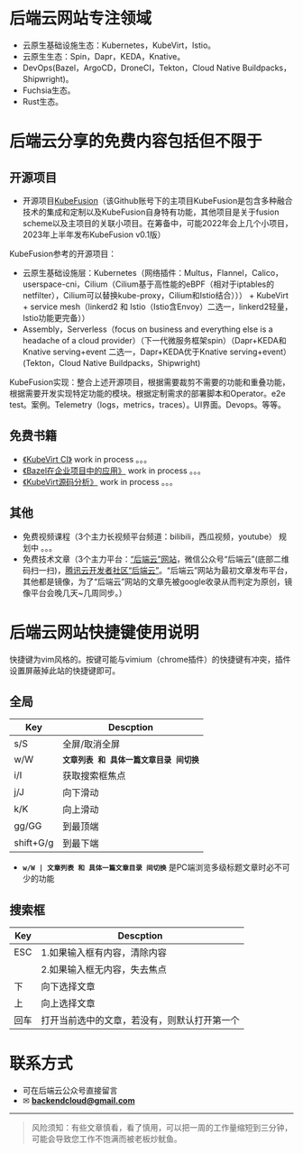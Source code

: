 # 后端云网站专注领域

* 云原生基础设施生态：Kubernetes，KubeVirt，Istio。
* 云原生生态：Spin，Dapr，KEDA，Knative。
* DevOps(Bazel，ArgoCD，DroneCI，Tekton，Cloud Native Buildpacks，Shipwright)。
* Fuchsia生态。
* Rust生态。


# 后端云分享的免费内容包括但不限于

## 开源项目
* 开源项目[KubeFusion](https://github.com/kubefusion)（该Github账号下的主项目KubeFusion是包含多种融合技术的集成和定制以及KubeFusion自身特有功能，其他项目是关于fusion scheme以及主项目的关联小项目。在筹备中，可能2022年会上几个小项目，2023年上半年发布KubeFusion v0.1版）

KubeFusion参考的开源项目：
* 云原生基础设施层：Kubernetes（网络插件：Multus，Flannel，Calico，userspace-cni，Cilium（Cilium基于高性能的eBPF（相对于iptables的netfilter），Cilium可以替换kube-proxy，Cilium和Istio结合））） + KubeVirt + service mesh（linkerd2 和 Istio（Istio含Envoy）二选一，linkerd2轻量，Istio功能更完备））
* Assembly，Serverless（focus on business and everything else is a headache of a cloud provider）（下一代微服务框架spin）（Dapr+KEDA和 Knative serving+event 二选一，Dapr+KEDA优于Knative serving+event）(Tekton，Cloud Native Buildpacks，Shipwright)

KubeFusion实现：整合上述开源项目，根据需要裁剪不需要的功能和重叠功能，根据需要开发实现特定功能的模块。根据定制需求的部署脚本和Operator。e2e test。案例。Telemetry（logs，metrics，traces）。UI界面。Devops。等等。

## 免费书籍
  * [《KubeVirt CI》](https://book.backendcloud.cn/kubevirt-ci-book/) work in process 。。。
  * [《Bazel在企业项目中的应用》](https://book.backendcloud.cn/bazel-book/) work in process 。。。
  * [《KubeVirt源码分析》](https://book.backendcloud.cn/kubevirt-book/) work in process 。。。


## 其他
* 免费视频课程（3个主力长视频平台频道：bilibili，西瓜视频，youtube） 规划中 。。。
* 免费技术文章（3个主力平台：[“后端云”网站](https://www.backendcloud.cn)，微信公众号“后端云”(底部二维码扫一扫)，[腾讯云开发者社区“后端云”](https://cloud.tencent.com/developer/column/72779)。“后端云”网站为最初文章发布平台，其他都是镜像，为了“后端云”网站的文章先被google收录从而判定为原创，镜像平台会晚几天~几周同步。）




[//]: # (This may be the most platform independent comment)



# 后端云网站快捷键使用说明

快捷键为vim风格的。按键可能与vimium（chrome插件）的快捷键有冲突，插件设置屏蔽掉此站的快捷键即可。

## 全局

| Key | Descption                 |
| --- |---------------------------|
| s/S | 全屏/取消全屏                   |
| w/W | **`文章列表 和 具体一篇文章目录 间切换`** |
| i/I | 获取搜索框焦点                   |
| j/J | 向下滑动                      |
| k/K | 向上滑动                      |
| gg/GG | 到最顶端                      |
| shift+G/g | 到最下端                      |

* **`w/W | 文章列表 和 具体一篇文章目录 间切换`** 是PC端浏览多级标题文章时必不可少的功能


## 搜索框

| Key | Descption |
| --- | --- |
| ESC | 1.如果输入框有内容，清除内容 |
|     | 2.如果输入框无内容，失去焦点 |
| 下 | 向下选择文章 |
| 上 | 向上选择文章 |
| 回车 | 打开当前选中的文章，若没有，则默认打开第一个 |



# 联系方式
* 可在后端云公众号直接留言
* ✉ **[backendcloud@gmail.com](mailto:backendcloud@gmail.com)**


<hr>

> 风险须知：有些文章慎看，看了慎用，可以把一周的工作量缩短到三分钟，可能会导致您工作不饱满而被老板炒鱿鱼。
